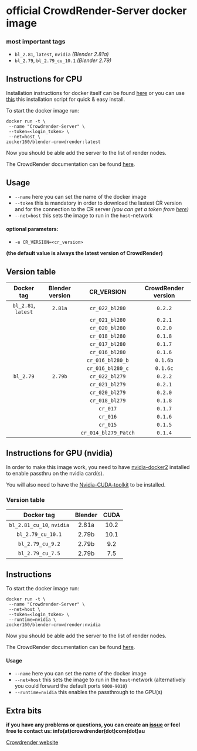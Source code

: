 # official CrowdRender-Server docker image


### most important tags

- `bl_2.81`, `latest`, `nvidia` *(Blender 2.81a)*
- `bl_2.79`, `bl_2.79_cu_10.1` *(Blender 2.79)*


## Instructions for CPU

Installation instructions for docker itself can be found [here](https://docs.docker.com/install/linux/docker-ce/debian/) or you can use [this](https://get.docker.com/) this installation script for quick & easy install.

To start the docker image run:

```
docker run -t \
 --name "Crowdrender-Server" \
 --token=<login_token> \
 --net=host \
zocker160/blender-crowdrender:latest
```

Now you should be able add the server to the list of render nodes.

The CrowdRender documentation can be found [here](https://www.crowd-render.com/learn).


## Usage

- `--name` here you can set the name of the docker image
- `--token` this is mandatory in order to download the lastest CR version and for the connection to the CR server
_(you can get a token from [here](https://discovery.crowd-render.com/profile))_
- `--net=host` this sets the image to run in the `host`-network

#### optional parameters:

- `-e CR_VERSION=<cr_version>`

**(the default value is always the latest version of CrowdRender)**


## Version table

| Docker tag | Blender version | CR_VERSION | CrowdRender version |
| :---: | :---: | :---: | :---: |
| `bl_2.81`, `latest` | `2.81a` | `cr_022_bl280` | `0.2.2` |
||| `cr_021_bl280` | `0.2.1` |
||| `cr_020_bl280` | `0.2.0` |
||| `cr_018_bl280` | `0.1.8` |
||| `cr_017_bl280` | `0.1.7` |
||| `cr_016_bl280` | `0.1.6` |
||| `cr_016_bl280_b` | `0.1.6b` |
||| `cr_016_bl280_c` | `0.1.6c` |
|`bl_2.79` | `2.79b` | `cr_022_bl279` | `0.2.2` |
||| `cr_021_bl279` | `0.2.1` |
||| `cr_020_bl279` | `0.2.0` |
||| `cr_018_bl279` | `0.1.8` |
||| `cr_017` | `0.1.7` |
||| `cr_016` | `0.1.6` |
||| `cr_015` | `0.1.5` |
||| `cr_014_bl279_Patch` | `0.1.4` |

## Instructions for GPU (nvidia)

In order to make this image work, you need to have [nvidia-docker2](https://github.com/NVIDIA/nvidia-docker) installed to enable passthru on the nvidia card(s).

You will also need to have the [Nvidia-CUDA-toolkit](https://developer.nvidia.com/cuda-downloads?target_os=Linux&target_arch=x86_64)  to be installed.

### Version table

| Docker tag | Blender | CUDA |
| :--------------: | :---------: | :-------: |
| `bl_2.81_cu_10`, `nvidia` | 2.81a | 10.2 |
| `bl_2.79_cu_10.1` | 2.79b | 10.1 |
| `bl_2.79_cu_9.2` | 2.79b | 9.2 | 
| `bl_2.79_cu_7.5` | 2.79b | 7.5 |


## Instructions

To start the docker image run:

```
docker run -t \
 --name "Crowdrender-Server" \
 --net=host \
 --token=<login_token> \
 --runtime=nvidia \
zocker160/blender-crowdrender:nvidia
```

Now you should be able add the server to the list of render nodes.

The CrowdRender documentation can be found [here](https://www.crowd-render.com/documentation-v016).


#### Usage

- `--name` here you can set the name of the docker image
- `--net=host` this sets the image to run in the `host`-network (alternatively you could forward the default ports `9000`-`9010`)
- `--runtime=nvidia` this enables the passthrough to the GPU(s)

## Extra bits

**if you have any problems or questions, you can create an [issue](https://github.com/crowdrender/cr-docker/issues) or feel free to contact us: info(at)crowdrender(dot)com(dot)au**


[Crowdrender website](https://www.crowd-render.com/) 